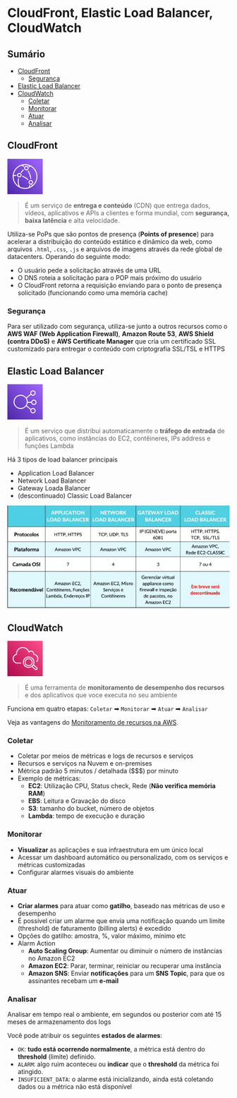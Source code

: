 <h1> CloudFront, Elastic Load Balancer, CloudWatch </h1>

<h2> Sumário </h2>

- [CloudFront](#cloudfront)
  - [Segurança](#segurança)
- [Elastic Load Balancer](#elastic-load-balancer)
- [CloudWatch](#cloudwatch)
  - [Coletar](#coletar)
  - [Monitorar](#monitorar)
  - [Atuar](#atuar)
  - [Analisar](#analisar)

## CloudFront

![CloudFront](images/svg/network_content-delivery/cloudfront.svg)

> É um serviço de **entrega e conteúdo** (CDN) que entrega dados, vídeos, aplicativos e APIs a clientes e forma mundial, com **segurança, baixa latência** e alta velocidade.

Utiliza-se PoPs que são pontos de presença (**Points of presence**) para acelerar a distribuição do conteúdo estático e dinâmico da web, como arquivos `.html`, `.css`, `.js` e arquivos de imagens através da rede global de datacenters. Operando do seguinte modo:

- O usuário pede a solicitação através de uma URL
- O DNS roteia a solicitação para o POP mais próximo do usuário
- O CloudFront retorna a requisição enviando para o ponto de presença solicitado (funcionando como uma memória cache)

### Segurança

Para ser utilizado com segurança, utiliza-se junto a outros recursos como o **AWS WAF (Web Application Firewall)**, **Amazon Route 53**, **AWS Shield (contra DDoS)** e **AWS Certificate Manager** que cria um certificado SSL customizado para entregar o conteúdo com criptografia SSL/TSL e HTTPS

## Elastic Load Balancer

![Elastic Load Balancer](images/svg/network_content-delivery/elb.svg)

>É um serviço que distribui automaticamente o **tráfego de entrada** de aplicativos, como instâncias do EC2, contêineres, IPs address e funções Lambda

Há 3 tipos de load balancer principais

- Application Load Balancer
- Network Load Balancer
- Gateway Loada Balancer
- (descontinuado) Classic Load Balancer

![Tipos de Load Balancers](./images/load-balancer.PNG)

## CloudWatch

![Cloud Watch](images/svg/management_governance/cloudwatch.svg)

> É uma ferramenta de **monitoramento de desempenho dos recursos** e dos aplicativos que voce executa no seu ambiente

Funciona em quatro etapas: `Coletar` ➡ `Monitorar` ➡ `Atuar` ➡ `Analisar`

Veja as vantagens do [Monitoramento de recursos na AWS](./extra/monitoring.md).

### Coletar

- Coletar por meios de métricas e logs de recursos e serviços
- Recursos e serviços na Nuvem e on-premises
- Métrica padrão 5 minutos / detalhada ($$$) por minuto
- Exemplo de métricas:
  - **EC2**: Utilização CPU, Status check, Rede (**Não verifica memória RAM**)
  - **EBS**: Leitura e Gravação do disco
  - **S3**: tamanho do bucket, número de objetos
  - **Lambda**: tempo de execução e duração

### Monitorar

- **Visualizar** as aplicações e sua infraestrutura em um único local
- Acessar um dashboard automático ou personalizado, com os serviços e métricas customizadas
- Configurar alarmes visuais do ambiente

### Atuar

- **Criar alarmes** para atuar como **gatilho**, baseado nas métricas de uso e desempenho
- É possível criar um alarme que envia uma notificação quando um limite (threshold) de faturamento (billing alerts) é excedido
- Opções do gatilho: amostra, %, valor máximo, mínimo etc
- Alarm Action
  - **Auto Scaling Group**: Aumentar ou diminuir o número de instâncias no Amazon EC2
  - **Amazon EC2**: Parar, terminar, reiniciar ou recuperar uma instância
  - **Amazon SNS**: Enviar **notificações** para um **SNS Topic**, para que os assinantes recebam um **e-mail**

### Analisar

Analisar em tempo real o ambiente, em segundos ou posterior com até 15 meses de armazenamento dos logs

Você pode atribuir os seguintes **estados de alarmes**:

- `OK`: **tudo está ocorrendo normalmente**, a métrica está dentro do **threshold** (limite) definido.
- `ALARM`: algo ruim aconteceu ou **indicar** que o **threshold** da métrica foi atingido.
- `INSUFICIENT_DATA`: o alarme está inicializando, ainda está coletando dados ou a métrica não está disponível
